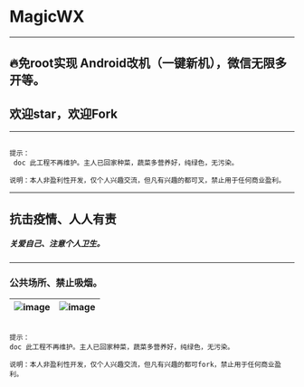 # MagicWX 

***

## 🔥免root实现 Android改机（一键新机），微信无限多开等。

## 欢迎star，欢迎Fork

***

``` nginx

提示：
 doc 此工程不再维护。主人已回家种菜，蔬菜多营养好，纯绿色，无污染。

说明：本人非盈利性开发，仅个人兴趣交流，但凡有兴趣的都可叉，禁止用于任何商业盈利。

``` 

---


## 抗击疫情、人人有责

##### 关爱自己、注意个人卫生。

___

### 公共场所、禁止吸烟。


| ![image](https://img-blog.csdnimg.cn/20200319191809959.jpg) | ![image](https://img-blog.csdnimg.cn/20200324103336571.png) |
| ---- | ---- |




``` nginx

提示：
doc 此工程不再维护。主人已回家种菜，蔬菜多营养好，纯绿色，无污染。

说明：本人非盈利性开发，仅个人兴趣交流，但凡有兴趣的都可fork，禁止用于任何商业盈利。

```


